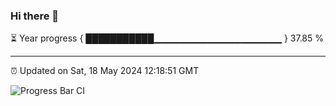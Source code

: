 ### Hi there 👋

⏳ Year progress { ███████████▁▁▁▁▁▁▁▁▁▁▁▁▁▁▁▁▁▁▁ } 37.85 %

---

⏰ Updated on Sat, 18 May 2024 12:18:51 GMT

![Progress Bar CI](https://github.com/liununu/liununu/workflows/Progress%20Bar%20CI/badge.svg)
